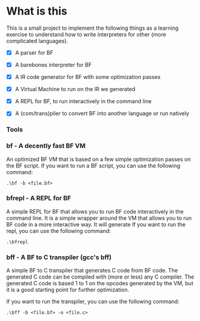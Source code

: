 # What is this

This is a small project to implement the following things as a learning exercise to understand how to write interpreters for other (more complicated languages).

- [x] A parser for BF
- [x] A barebones interpreter for BF
- [x] A IR code generator for BF with some optimization passes 
- [x] A Virtual Machine to run on the IR we generated
- [x] A REPL for BF, to run interactively in the command line
- [x] A (com/trans)piler to convert BF into another language or run natively


### Tools

### bf - A decently fast BF VM

An optimized BF VM that is based on a few simple optimization passes on the BF script. If you want to run a 
BF script, you can use the following command:

```commandline
.\bf -b <file.bf> 
```

### bfrepl - A REPL for BF

A simple REPL for BF that allows you to run BF code interactively in the command line.
It is a simple wrapper around the VM that allows you to run BF code in a more interactive way.
It will generate 
If you want to run the repl, you can use the following command:
```commandline
.\bfrepl 
```


### bff - A BF to C transpiler (gcc's bff)


A simple BF to C transpiler that generates C code from BF code. The generated C code can be compiled with (more or less) any C compiler.
The generated C code is based 1 to 1 on the opcodes generated by the VM, but it is a good starting point for further optimization.

If you want to run the transpiler, you can use the following command:

```commandline
.\bff -b <file.bf> -o <file.c> 
```